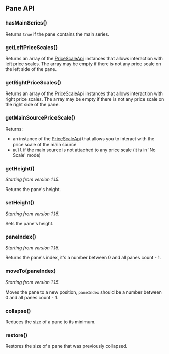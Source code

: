 ## Pane API

### hasMainSeries()

Returns `true` if the pane contains the main series.

### getLeftPriceScales()

Returns an array of the [PriceScaleApi](Price-Scale-Api) instances that allows interaction with left price scales. The array may be empty if there is not any price scale on the left side of the pane.

### getRightPriceScales()

Returns an array of the [PriceScaleApi](Price-Scale-Api) instances that allows interaction with right price scales. The array may be empty if there is not any price scale on the right side of the pane.

### getMainSourcePriceScale()

Returns:

* an instance of the [PriceScaleApi](Price-Scale-Api) that allows you to interact with the price scale of the main source
* `null` if the main source is not attached to any price scale (it is in 'No Scale' mode)

### getHeight()

*Starting from version 1.15.*

Returns the pane's height.

### setHeight()

*Starting from version 1.15.*

Sets the pane's height.

### paneIndex()

*Starting from version 1.15.*

Returns the pane's index, it's a number between 0 and all panes count - 1.

### moveTo(paneIndex)

*Starting from version 1.15.*

Moves the pane to a new position, `paneIndex` should be a number between 0 and all panes count - 1.

### collapse()

Reduces the size of a pane to its minimum.

### restore()

Restores the size of a pane that was previously collapsed.
